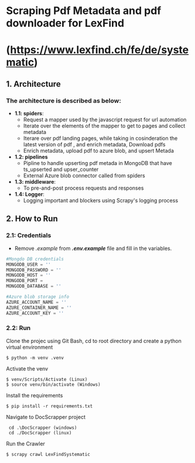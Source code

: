 # Scraping Pdf Metadata and pdf downloader for LexFind
# (https://www.lexfind.ch/fe/de/systematic)

## 1. Architecture
### The architecture is described as below:
- **1.1: spiders**: 
    -  Request a mapper used by the javascript request for url automation
    -  Iterate over the elements of the mapper to get to pages and collect metadata 
    -  Iterare over pdf landing pages, while taking in cosinderation the latest version of pdf , and enrich metadata, Download pdfs 
    -  Enrich metadata, upload pdf to azure blob, and upsert Metada
- **1.2: pipelines**
    - Pipline to handle upserting pdf metada in MongoDB that have ts_upserted and upser_counter
    - External Azure blob connector called from spiders
- **1.3: middleware**:
    - To pre-and-post process requests and responses
- **1.4: Logger**:
    - Logging important and blockers using Scrapy's logging process

 
## 2. How to Run
### **2.1: Credentials**
- Remove *.example* from ***.env.example*** file and fill in the variables.

``` Python
#Mongdo DB credentials
MONGODB_USER = ''
MONGODB_PASSWORD = ''
MONGODB_HOST = ''
MONGODB_PORT = 
MONGODB_DATABASE = ''

#Azure blob storage info
AZURE_ACCOUNT_NAME = ''
AZURE_CONTAINER_NAME = ''
AZURE_ACCOUNT_KEY = ''
```
### **2.2: Run**

Clone the projec using Git Bash, cd to root directory and create a python virtual environment
```
$ python -m venv .venv
```
Activate the venv

```
$ venv/Scripts/Activate (Linux)
$ source venv/bin/activate (Windows)
```



Install the requirements
```
$ pip install -r requirements.txt
```
Navigate to DocScrapper project
```
 cd .\DocScrapper (windows)
 cd ./DocScrapper (linux)
```
Run the Crawler
```
$ scrapy crawl LexFindSystematic
```
